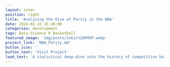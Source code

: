 ```yaml
---
layout: inner
position: right
title: 'Analyzing the Rise of Parity in the NBA'
date: 2024-02-16 15:20:00
categories: development
tags: Data-Science R Basketball
featured_image: 'img/posts/Jokic%20FMVP.webp'
project_link: 'NBA_Parity.md'
button_icon: ''
button_text: 'Visit Project'
lead_text: 'A statistical deep-dive into the history of competitive balance in the NBA, the causes of parity, and why it matters.'
---
```

